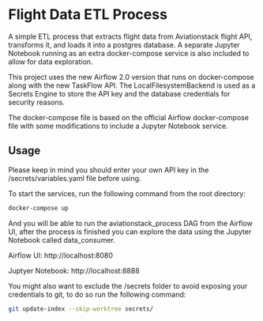 # Flight Data ETL Process

A simple ETL process that extracts flight data from Aviationstack flight API, transforms it, and loads it into a postgres database. A separate Jupyter Notebook running as an extra docker-compose service is also included to allow for data exploration.

This project uses the new Airflow 2.0 version that runs on docker-compose along with the new TaskFlow API. The LocalFilesystemBackend is used as a Secrets Engine to store the API key and the database credentials for security reasons.

The docker-compose file is based on the official Airflow docker-compose file with some modifications to include a Jupyter Notebook service.


## Usage
Please keep in mind you should enter your own API key in the /secrets/variables.yaml file before using.

To start the services, run the following command from the root directory:

```bash
docker-compose up
```

And you will be able to run the aviationstack_process DAG from the Airflow UI, after the process is finished you can explore the data using the Jupyter Notebook called data_consumer.

Airflow UI: http://localhost:8080

Juptyer Notebook: http://localhost:8888


You might also want to exclude the /secrets folder to avoid exposing your credentials to git, to do so run the following command:
```bash
git update-index --skip-worktree secrets/
```